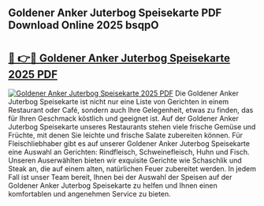 ## Goldener Anker Juterbog Speisekarte PDF Download Online 2025 bsqpO

# <h2><a href="http://gc781gf.nevu.top/?p=Goldener+Anker+Juterbog+Speisekarte">🔗 👉🔴 Goldener Anker Juterbog Speisekarte 2025 PDF</a></h2>

[![Goldener Anker Juterbog Speisekarte 2025 PDF](https://i.imgur.com/dBaPXMq.png)](http://gc781gf.nevu.top/?p=Goldener+Anker+Juterbog+Speisekarte)
Die Goldener Anker Juterbog Speisekarte ist nicht nur eine Liste von Gerichten in einem Restaurant oder Café, sondern auch Ihre Gelegenheit, etwas zu finden, das für Ihren Geschmack köstlich und geeignet ist. Auf der Goldener Anker Juterbog Speisekarte unseres Restaurants stehen viele frische Gemüse und Früchte, mit denen Sie leichte und frische Salate zubereiten können. Für Fleischliebhaber gibt es auf unserer Goldener Anker Juterbog Speisekarte eine Auswahl an Gerichten: Rindfleisch, Schweinefleisch, Huhn und Fisch. Unseren Auserwählten bieten wir exquisite Gerichte wie Schaschlik und Steak an, die auf einem alten, natürlichen Feuer zubereitet werden. In jedem Fall ist unser Team bereit, Ihnen bei der Auswahl der Speisen auf der Goldener Anker Juterbog Speisekarte zu helfen und Ihnen einen komfortablen und angenehmen Service zu bieten.
